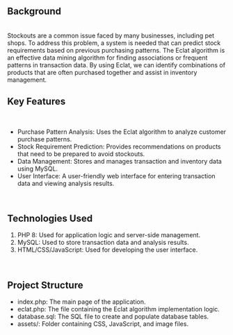 <h2>Background</h2><br>
Stockouts are a common issue faced by many businesses, including pet shops. To address this problem, a system is needed that can predict stock requirements based on previous purchasing patterns. The Eclat algorithm is an effective data mining algorithm for finding associations or frequent patterns in transaction data. By using Eclat, we can identify combinations of products that are often purchased together and assist in inventory management.<br>
<h2>Key Features</h2><br>
<ul>
<li>Purchase Pattern Analysis: Uses the Eclat algorithm to analyze customer purchase patterns.</li>
<li>Stock Requirement Prediction: Provides recommendations on products that need to be prepared to avoid stockouts.</li>
<li>Data Management: Stores and manages transaction and inventory data using MySQL.</li>
<li>User Interface: A user-friendly web interface for entering transaction data and viewing analysis results.</li>
</ul>
<br>
<h2>Technologies Used</h2>
<ol>
  <li>PHP 8: Used for application logic and server-side management.</li>
  <li>MySQL: Used to store transaction data and analysis results.</li>
  <li>HTML/CSS/JavaScript: Used for developing the user interface.</li>
</ol>
<br>
<h2>Project Structure</h2>
<ul>
  <li>index.php: The main page of the application.</li>
  <li>eclat.php: The file containing the Eclat algorithm implementation logic.</li>
  <li>database.sql: The SQL file to create and populate database tables.</li>
  <li>assets/: Folder containing CSS, JavaScript, and image files.</li>
</ul>



